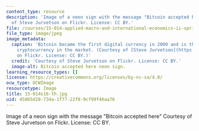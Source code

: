 ```yaml
---
content_type: resource
description: 'Image of a neon sign with the message "Bitcoin accepted here" Courtesy
  of Steve Jurvetson on Flickr. License: CC BY.'
file: /courses/15-014-applied-macro-and-international-economics-ii-spring-2016/45065d28734a1f7722f89cf99f46aa76_15-014s16-th.jpg
file_type: image/jpeg
image_metadata:
  caption: 'Bitcoin became the first digital currency in 2009 and is the leading decentralized
    cryptocurrency in the market. (Courtesy of [Steve Jurvetson](https://www.flickr.com/photos/jurvetson/13543526165)
    on Flickr. License: CC BY.)'
  credit: 'Courtesy of Steve Jurvetson on Flickr. License: CC BY.'
  image-alt: Bitcoin accepted here neon sign.
learning_resource_types: []
license: https://creativecommons.org/licenses/by-nc-sa/4.0/
ocw_type: OCWImage
resourcetype: Image
title: 15-014s16-th.jpg
uid: 45065d28-734a-1f77-22f8-9cf99f46aa76
---
```

Image of a neon sign with the message "Bitcoin accepted here" Courtesy of Steve Jurvetson on Flickr. License: CC BY.